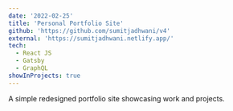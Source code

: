 ```yaml
---
date: '2022-02-25'
title: 'Personal Portfolio Site'
github: 'https://github.com/sumitjadhwani/v4'
external: 'https://sumitjadhwani.netlify.app/'
tech:
  - React JS
  - Gatsby
  - GraphQL
showInProjects: true
---
```


A simple redesigned portfolio site showcasing work and projects.
